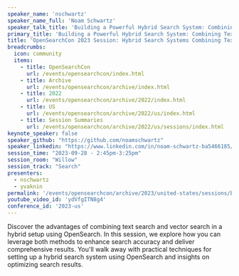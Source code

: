 ```yaml
---
speaker_name: 'nschwartz'
speaker_name_full: 'Noam Schwartz'
speaker_talk_title: 'Building a Powerful Hybrid Search System: Combining Text and Vector Search for Enhanced OpenSearch Performance'
primary_title: 'Building a Powerful Hybrid Search System: Combining Text and Vector Search for Enhanced OpenSearch Performance'
title: 'OpenSearchCon 2023 Session: Hybrid Search Systems Combining Text and Vector Search for Enhanced Performance'
breadcrumbs:
  icon: community
  items:
    - title: OpenSearchCon
      url: /events/opensearchcon/index.html
    - title: Archive
      url: /events/opensearchcon/archive/index.html
    - title: 2022
      url: /events/opensearchcon/archive/2022/index.html
    - title: US
      url: /events/opensearchcon/archive/2022/us/index.html
    - title: Session Summaries
      url: /events/opensearchcon/archive/2022/us/sessions/index.html
keynote_speaker: false
speaker_github: "https://github.com/noamschwartz"
speaker_linkedin: "https://www.linkedin.com/in/noam-schwartz-ba5466185/"
session_time: "2023-09-28 - 2:45pm-3:25pm"
session_room: "Willow"
session_track: "Search"
presenters: 
  - nschwartz
  - yvaknin
permalink: '/events/opensearchcon/archive/2023/united-states/sessions/building-a-powerful-hybrid-search-system-combining-text-and-vector-search-for-enhanced-opensearch-performance.html'
youtube_video_id: 'ydVfgITN8g4'
conference_id: '2023-us'
---
```


Discover the advantages of combining text search and vector search in a hybrid setup using OpenSearch. In this session, we explore how you can leverage both methods to enhance search accuracy and deliver comprehensive results. You'll walk away with practical techniques for setting up a hybrid search system using OpenSearch and insights on optimizing search results.
